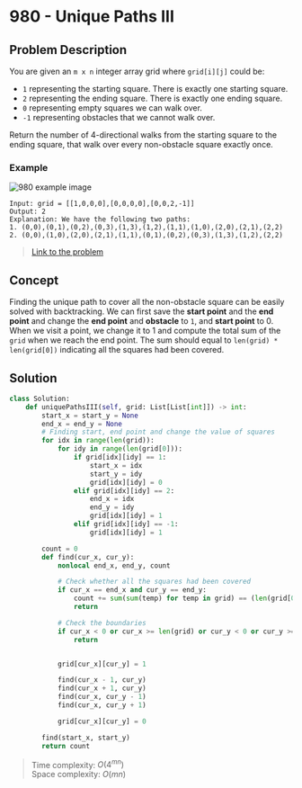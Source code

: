 # 980 - Unique Paths III

## Problem Description

You are given an `m x n` integer array grid where `grid[i][j]` could be:

* `1` representing the starting square. There is exactly one starting square.
* `2` representing the ending square. There is exactly one ending square.
* `0` representing empty squares we can walk over.
* `-1` representing obstacles that we cannot walk over.

Return the number of 4-directional walks from the starting square to the ending square, that walk over every non-obstacle square exactly once.

### Example

![980 example image](https://assets.leetcode.com/uploads/2021/08/02/lc-unique1.jpg)

```text
Input: grid = [[1,0,0,0],[0,0,0,0],[0,0,2,-1]]
Output: 2
Explanation: We have the following two paths: 
1. (0,0),(0,1),(0,2),(0,3),(1,3),(1,2),(1,1),(1,0),(2,0),(2,1),(2,2)
2. (0,0),(1,0),(2,0),(2,1),(1,1),(0,1),(0,2),(0,3),(1,3),(1,2),(2,2)
```

> [Link to the problem](https://leetcode.com/problems/unique-paths-iii/)

## Concept

Finding the unique path to cover all the non-obstacle square can be easily solved with backtracking. We can first save the **start point** and the **end point** and change the **end point** and **obstacle** to `1`, and **start point** to 0. When we visit a point, we change it to 1 and compute the total sum of the `grid` when we reach the end point. The sum should equal to `len(grid) * len(grid[0])` indicating all the squares had been covered.

## Solution

```python
class Solution:
    def uniquePathsIII(self, grid: List[List[int]]) -> int:
        start_x = start_y = None
        end_x = end_y = None
        # Finding start, end point and change the value of squares
        for idx in range(len(grid)):
            for idy in range(len(grid[0])):
                if grid[idx][idy] == 1:
                    start_x = idx
                    start_y = idy
                    grid[idx][idy] = 0
                elif grid[idx][idy] == 2:
                    end_x = idx
                    end_y = idy
                    grid[idx][idy] = 1
                elif grid[idx][idy] == -1:
                    grid[idx][idy] = 1

        count = 0
        def find(cur_x, cur_y):
            nonlocal end_x, end_y, count

            # Check whether all the squares had been covered
            if cur_x == end_x and cur_y == end_y:
                count += sum(sum(temp) for temp in grid) == (len(grid[0]) * len(grid))
                return

            # Check the boundaries
            if cur_x < 0 or cur_x >= len(grid) or cur_y < 0 or cur_y >= len(grid[0]) or grid[cur_x][cur_y] == 1:
                return


            grid[cur_x][cur_y] = 1

            find(cur_x - 1, cur_y)
            find(cur_x + 1, cur_y)
            find(cur_x, cur_y - 1)
            find(cur_x, cur_y + 1)

            grid[cur_x][cur_y] = 0

        find(start_x, start_y)
        return count
```

> Time complexity: $O(4^{mn})$ \
> Space complexity: $O(mn)$
